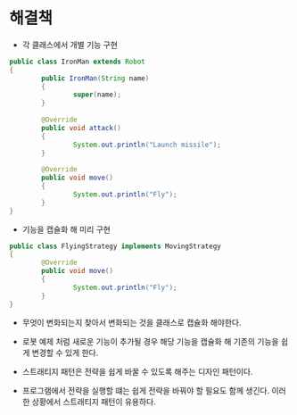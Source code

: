 # 해결책

* 각 클래스에서 개별 기능 구현

```java
public class IronMan extends Robot
{
		public IronMan(String name) 
		{
				super(name);
		}
	
		@Override
		public void attack() 
		{
				System.out.println("Launch missile");
		}
	
		@Override
		public void move() 
		{
				System.out.println("Fly");
		}
}
```

* 기능을 캡슐화 해 미리 구현

```java
public class FlyingStrategy implements MovingStrategy
{
		@Override
		public void move() 
		{
				System.out.println("Fly");
		}
}
```

* 무엇이 변화되는지 찾아서 변화되는 것을 클래스로 캡슐화 해야한다.

* 로봇 예제 처럼 새로운 기능이 추가될 경우 해당 기능을 캡슐화 해 기존의 기능을 쉽게 변경할 수 있게 한다.

* 스트래티지 패턴은 전략을 쉽게 바꿀 수 있도록 해주는 디자인 패턴이다.

* 프로그램에서 전략을 실행할 떄는 쉽게 전략을 바꿔야 할 필요도 함께 생긴다. 이러한 상황에서 스트래티지 패턴이 유용하다. 